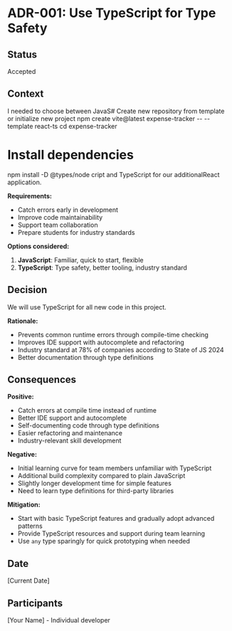 # ADR-001: Use TypeScript for Type Safety

## Status
Accepted

## Context
I needed to choose between JavaS# Create new repository from template or initialize new project
npm create vite@latest expense-tracker -- --template react-ts
cd expense-tracker

# Install  dependencies
npm install -D @types/node
cript and TypeScript for our additionalReact application. 

**Requirements:**
- Catch errors early in development
- Improve code maintainability
- Support team collaboration
- Prepare students for industry standards

**Options considered:**
1. **JavaScript**: Familiar, quick to start, flexible
2. **TypeScript**: Type safety, better tooling, industry standard

## Decision
We will use TypeScript for all new code in this project.

**Rationale:**
- Prevents common runtime errors through compile-time checking
- Improves IDE support with autocomplete and refactoring
- Industry standard at 78% of companies according to State of JS 2024
- Better documentation through type definitions

## Consequences

**Positive:**
- Catch errors at compile time instead of runtime
- Better IDE support and autocomplete
- Self-documenting code through type definitions
- Easier refactoring and maintenance
- Industry-relevant skill development

**Negative:**
- Initial learning curve for team members unfamiliar with TypeScript
- Additional build complexity compared to plain JavaScript
- Slightly longer development time for simple features
- Need to learn type definitions for third-party libraries

**Mitigation:**
- Start with basic TypeScript features and gradually adopt advanced patterns
- Provide TypeScript resources and support during team learning
- Use `any` type sparingly for quick prototyping when needed

## Date
[Current Date]

## Participants
[Your Name] - Individual developer
